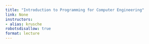 ```yaml
---
title: "Introduction to Programming for Computer Engineering"
link: None
instructors:
- alias: krusche
robotsdisallow: true
format: lecture
---
```

